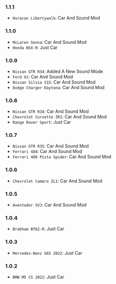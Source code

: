 ### 1.1.1
- `Huracan Libertywalk`: Car And Sound Mod

### 1.1.0
- `McLaren Senna`: Car And Sound Mod
- `Honda NSX-R`: Just Car

### 1.0.9
- `Nissan GTR R34`: Added A New Sound Mode
- `Ford Gt`: Car And Sound Mod
- `Nissan Silvia S15`: Car And Sound Mod
- `Dodge Charger Daytona`: Car And Sound Mod

### 1.0.8
- `Nissan GTR R34`: Car And Sound Mod
- `Chevrolet Corvette ZR1`: Car And Sound Mod
- `Range Rover Sport`: Just Car

### 1.0.7
- `Nissan GTR R35`: Car And Sound Mod
- `Ferrari 488`: Car And Sound Mod
- `Ferrari 488 Pista Spider`: Car And Sound Mod

### 1.0.6
- `Chevrolet Camaro ZL1`: Car And Sound Mod

### 1.0.5
- `Aventador SVJ`: Car And Sound Mod

### 1.0.4
- `Brabham BT62-R`: Just Car

### 1.0.3
- `Mercedes-Benz G65 2022`: Just Car

### 1.0.2
- `BMW M5 CS 2022`: Just Car
